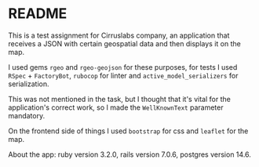 # README
This is a test assignment for Cirruslabs company, an application that receives a JSON
with certain geospatial data and then displays it on the map.

I used gems `rgeo` and `rgeo-geojson` for these purposes, for tests I used `RSpec` +
`FactoryBot`, `rubocop` for linter and `active_model_serializers` for serialization.

This was not mentioned in the task, but I thought that it's vital for the application's
correct work, so I made the `WellKnownText` parameter mandatory.

On the frontend side of things I used `bootstrap` for css and `leaflet` for the map.

About the app: ruby version 3.2.0, rails version 7.0.6, postgres version 14.6.